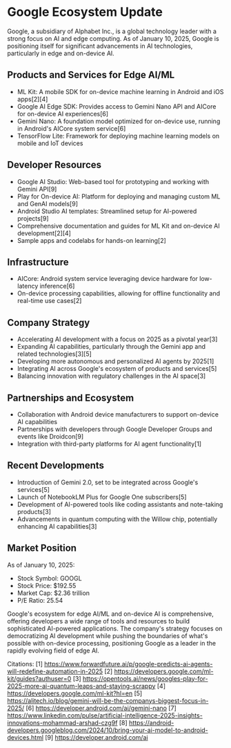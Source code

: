 # Google Ecosystem Update

Google, a subsidiary of Alphabet Inc., is a global technology leader with a strong focus on AI and edge computing. As of January 10, 2025, Google is positioning itself for significant advancements in AI technologies, particularly in edge and on-device AI.

## Products and Services for Edge AI/ML

- ML Kit: A mobile SDK for on-device machine learning in Android and iOS apps[2][4]
- Google AI Edge SDK: Provides access to Gemini Nano API and AICore for on-device AI experiences[6]
- Gemini Nano: A foundation model optimized for on-device use, running in Android's AICore system service[6]
- TensorFlow Lite: Framework for deploying machine learning models on mobile and IoT devices

## Developer Resources

- Google AI Studio: Web-based tool for prototyping and working with Gemini API[9]
- Play for On-device AI: Platform for deploying and managing custom ML and GenAI models[9]
- Android Studio AI templates: Streamlined setup for AI-powered projects[9]
- Comprehensive documentation and guides for ML Kit and on-device AI development[2][4]
- Sample apps and codelabs for hands-on learning[2]

## Infrastructure

- AICore: Android system service leveraging device hardware for low-latency inference[6]
- On-device processing capabilities, allowing for offline functionality and real-time use cases[2]

## Company Strategy

- Accelerating AI development with a focus on 2025 as a pivotal year[3]
- Expanding AI capabilities, particularly through the Gemini app and related technologies[3][5]
- Developing more autonomous and personalized AI agents by 2025[1]
- Integrating AI across Google's ecosystem of products and services[5]
- Balancing innovation with regulatory challenges in the AI space[3]

## Partnerships and Ecosystem

- Collaboration with Android device manufacturers to support on-device AI capabilities
- Partnerships with developers through Google Developer Groups and events like Droidcon[9]
- Integration with third-party platforms for AI agent functionality[1]

## Recent Developments

- Introduction of Gemini 2.0, set to be integrated across Google's services[5]
- Launch of NotebookLM Plus for Google One subscribers[5]
- Development of AI-powered tools like coding assistants and note-taking products[3]
- Advancements in quantum computing with the Willow chip, potentially enhancing AI capabilities[3]

## Market Position

As of January 10, 2025:
- Stock Symbol: GOOGL
- Stock Price: $192.55
- Market Cap: $2.36 trillion
- P/E Ratio: 25.54

Google's ecosystem for edge AI/ML and on-device AI is comprehensive, offering developers a wide range of tools and resources to build sophisticated AI-powered applications. The company's strategy focuses on democratizing AI development while pushing the boundaries of what's possible with on-device processing, positioning Google as a leader in the rapidly evolving field of edge AI.

Citations:
[1] https://www.forwardfuture.ai/p/google-predicts-ai-agents-will-redefine-automation-in-2025
[2] https://developers.google.com/ml-kit/guides?authuser=0
[3] https://opentools.ai/news/googles-play-for-2025-more-ai-quantum-leaps-and-staying-scrappy
[4] https://developers.google.com/ml-kit?hl=en
[5] https://alitech.io/blog/gemini-will-be-the-companys-biggest-focus-in-2025/
[6] https://developer.android.com/ai/gemini-nano
[7] https://www.linkedin.com/pulse/artificial-intelligence-2025-insights-innovations-mohammad-arshad-czg9f
[8] https://android-developers.googleblog.com/2024/10/bring-your-ai-model-to-android-devices.html
[9] https://developer.android.com/ai